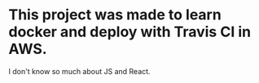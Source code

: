 # This project was made to learn docker and deploy with Travis CI in AWS.

I don't know so much about JS and React.

